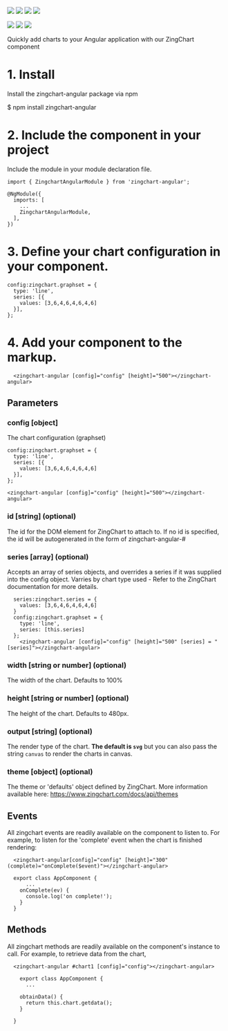 ![](https://img.shields.io/npm/v/zingchart-angular)
![](https://github.com/zingchart/zingchart-angular/workflows/Build/badge.svg?branch=master)
![](https://github.com/zingchart/zingchart-angular/workflows/Test/badge.svg?branch=master)
![](https://img.shields.io/npm/dw/zingchart-angular)

![](https://img.shields.io/david/zingchart/zingchart-angular)
![](https://img.shields.io/david/peer/zingchart/zingchart-angular)
![](https://img.shields.io/david/dev/zingchart/zingchart-angular)


Quickly add charts to your Angular application with our ZingChart component

# 1. Install
Install the zingchart-angular package via npm

$ npm install zingchart-angular

# 2. Include the component in your project

Include the module in your module declaration file.

`import { ZingchartAngularModule } from 'zingchart-angular';`

```
@NgModule({
  imports: [
    ...
    ZingchartAngularModule,
  ],
})
```

# 3. Define your chart configuration in your component.

```
config:zingchart.graphset = {
  type: 'line',
  series: [{
    values: [3,6,4,6,4,6,4,6]
  }],
};
```

# 4. Add your component to the markup.

```
  <zingchart-angular [config]="config" [height]="500"></zingchart-angular>
```

## Parameters

### config [object]
The chart configuration (graphset)

```
config:zingchart.graphset = {
  type: 'line',
  series: [{
    values: [3,6,4,6,4,6,4,6]
  }],
};

<zingchart-angular [config]="config" [height]="500"></zingchart-angular>
```

### id [string] (optional)

The id for the DOM element for ZingChart to attach to. If no id is specified, the id will be autogenerated in the form of zingchart-angular-#

### series [array] (optional)

Accepts an array of series objects, and overrides a series if it was supplied into the config object. Varries by chart type used - Refer to the ZingChart documentation for more details.

```
  series:zingchart.series = {
    values: [3,6,4,6,4,6,4,6]
  }
  config:zingchart.graphset = {
    type: 'line',
    series: [this.series]
  };
    <zingchart-angular [config]="config" [height]="500" [series] = "[series]"></zingchart-angular>
```

### width [string or number] (optional)
The width of the chart. Defaults to 100%

### height [string or number] (optional)
The height of the chart. Defaults to 480px.

### output [string] (optional)

The render type of the chart. **The default is `svg`** but you can also pass the string `canvas` to render the charts in canvas. 

### theme [object] (optional)
The theme or 'defaults' object defined by ZingChart. More information available here: https://www.zingchart.com/docs/api/themes

## Events
All zingchart events are readily available on the component to listen to. For example, to listen for the 'complete' event when the chart is finished rendering:

```
  <zingchart-angular[config]="config" [height]="300" (complete)="onComplete($event)"></zingchart-angular>

  export class AppComponent {
      ...
    onComplete(ev) {
      console.log('on complete!');
    }
  }
```

## Methods

All zingchart methods are readily available on the component's instance to call. For example, to retrieve data from the chart,

```
  <zingchart-angular #chart1 [config]="config"></zingchart-angular>

    export class AppComponent {
      ...

    obtainData() {
      return this.chart.getdata();
    }

  }

```
